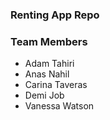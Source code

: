### Renting App Repo 



### Team Members

* Adam Tahiri
* Anas Nahil
* Carina Taveras
* Demi Job
* Vanessa Watson
